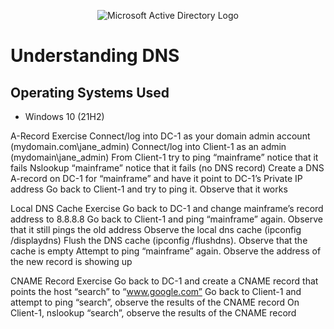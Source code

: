 <p align="center">
<img src="https://i.imgur.com/pU5A58S.png" alt="Microsoft Active Directory Logo"/>
</p>

<h1>Understanding DNS</h1>

<h2>Operating Systems Used </h2>

- Windows 10 (21H2)


A-Record Exercise
  Connect/log into DC-1 as your domain admin account (mydomain.com\jane_admin)
  Connect/log into Client-1 as an admin (mydomain\jane_admin)
  From Client-1 try to ping “mainframe” notice that it fails
  Nslookup “mainframe” notice that it fails (no DNS record)
  Create a DNS A-record on DC-1 for “mainframe” and have it point to DC-1’s Private IP address
  Go back to Client-1 and try to ping it. Observe that it works

Local DNS Cache Exercise
  Go back to DC-1 and change mainframe’s record address to 8.8.8.8
  Go back to Client-1 and ping “mainframe” again. Observe that it still pings the old address
  Observe the local dns cache (ipconfig /displaydns)
  Flush the DNS cache (ipconfig /flushdns). Observe that the cache is empty
  Attempt to ping “mainframe” again. Observe the address of the new record is showing up

CNAME Record Exercise
  Go back to DC-1 and create a CNAME record that points the host “search” to “www.google.com”
  Go back to Client-1 and attempt to ping “search”, observe the results of the CNAME record
  On Client-1, nslookup “search”, observe the results of the CNAME record
